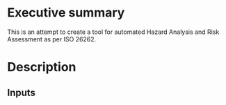# Executive summary
This is an attempt to create a tool for automated Hazard Analysis and Risk Assessment as per ISO 26262.

# Description
## Inputs
